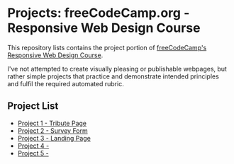 # Projects: freeCodeCamp.org - Responsive Web Design Course</h1>

This repository lists contains the project portion of [freeCodeCamp's Responsive Web Design Course](https://www.freecodecamp.org/learn/responsive-web-design/).

I've not attempted to create visually pleasing or publishable webpages, but rather simple projects that practice and demonstrate intended principles and fulfil the required automated rubric.

## Project List

- [Project 1 - Tribute Page]()
- [Project 2 - Survey Form]()
- [Project 3 - Landing Page](https://74c5.github.io/ResponsiveWebDesign/Project%203%20-%20Landing%20Page/index.html)
- [Project 4 - ]()
- [Project 5 - ]()